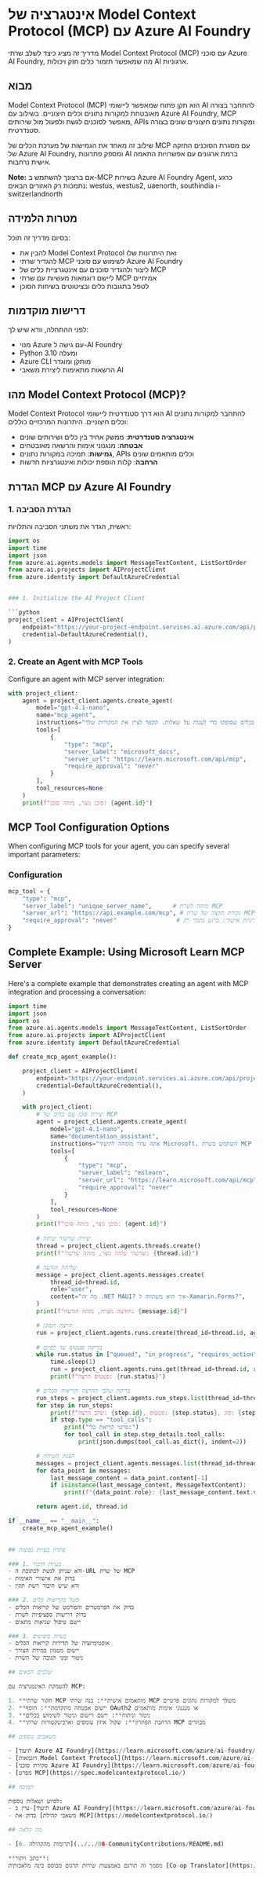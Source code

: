 <!--
CO_OP_TRANSLATOR_METADATA:
{
  "original_hash": "0d29a939f59d34de10d14433125ea8f5",
  "translation_date": "2025-07-02T10:17:42+00:00",
  "source_file": "05-AdvancedTopics/mcp-foundry-agent-integration/README.md",
  "language_code": "he"
}
-->
# אינטגרציה של Model Context Protocol (MCP) עם Azure AI Foundry

מדריך זה מציג כיצד לשלב שרתי Model Context Protocol (MCP) עם סוכני Azure AI Foundry, מה שמאפשר תזמור כלים חזק ויכולות AI ארגוניות.

## מבוא

Model Context Protocol (MCP) הוא תקן פתוח שמאפשר ליישומי AI להתחבר בצורה מאובטחת למקורות נתונים וכלים חיצוניים. בשילוב עם Azure AI Foundry, MCP מאפשר לסוכנים לגשת ולפעול מול שירותים, APIs ומקורות נתונים חיצוניים שונים בצורה סטנדרטית.

שילוב זה מאחד את הגמישות של מערכת הכלים של MCP עם מסגרת הסוכנים החזקה של Azure AI Foundry, ומספק פתרונות AI ברמת ארגונים עם אפשרויות התאמה אישית נרחבות.

**Note:** אם ברצונך להשתמש ב-MCP בשירות Azure AI Foundry Agent, כרגע נתמכות רק האזורים הבאים: westus, westus2, uaenorth, southindia ו-switzerlandnorth

## מטרות הלמידה

בסיום מדריך זה תוכל:

- להבין את Model Context Protocol ואת היתרונות שלו
- להגדיר שרתי MCP לשימוש עם סוכני Azure AI Foundry
- ליצור ולהגדיר סוכנים עם אינטגרציית כלים של MCP
- ליישם דוגמאות מעשיות עם שרתי MCP אמיתיים
- לטפל בתגובות כלים ובציטוטים בשיחות הסוכן

## דרישות מוקדמות

לפני ההתחלה, וודא שיש לך:

- מנוי Azure עם גישה ל-AI Foundry
- Python 3.10 ומעלה
- Azure CLI מותקן ומוגדר
- הרשאות מתאימות ליצירת משאבי AI

## מהו Model Context Protocol (MCP)?

Model Context Protocol הוא דרך סטנדרטית ליישומי AI להתחבר למקורות נתונים וכלים חיצוניים. היתרונות המרכזיים כוללים:

- **אינטגרציה סטנדרטית**: ממשק אחיד בין כלים ושירותים שונים
- **אבטחה**: מנגנוני אימות והרשאה מאובטחים
- **גמישות**: תמיכה במקורות נתונים, APIs וכלים מותאמים שונים
- **הרחבה**: קלות הוספת יכולות ואינטגרציות חדשות

## הגדרת MCP עם Azure AI Foundry

### 1. הגדרת הסביבה

ראשית, הגדר את משתני הסביבה והתלויות:

```python
import os
import time
import json
from azure.ai.agents.models import MessageTextContent, ListSortOrder
from azure.ai.projects import AIProjectClient
from azure.identity import DefaultAzureCredential


### 1. Initialize the AI Project Client

```python
project_client = AIProjectClient(
    endpoint="https://your-project-endpoint.services.ai.azure.com/api/projects/your-project",
    credential=DefaultAzureCredential(),
)
```

### 2. Create an Agent with MCP Tools

Configure an agent with MCP server integration:

```python
with project_client:
    agent = project_client.agents.create_agent(
        model="gpt-4.1-nano", 
        name="mcp_agent", 
        instructions="אתה עוזר מועיל. השתמש בכלים שסופקו כדי לענות על שאלות. הקפד לציין את המקורות שלך.",
        tools=[
            {
                "type": "mcp",
                "server_label": "microsoft_docs",
                "server_url": "https://learn.microsoft.com/api/mcp",
                "require_approval": "never"
            }
        ],
        tool_resources=None
    )
    print(f"סוכן נוצר, מזהה סוכן: {agent.id}")
```

## MCP Tool Configuration Options

When configuring MCP tools for your agent, you can specify several important parameters:

### Configuration

```python
mcp_tool = {
    "type": "mcp",
    "server_label": "unique_server_name",      # מזהה לשרת MCP
    "server_url": "https://api.example.com/mcp", # נקודת הקצה של שרת MCP
    "require_approval": "never"                 # מדיניות אישור: כרגע נתמך רק "never"
}
```

## Complete Example: Using Microsoft Learn MCP Server

Here's a complete example that demonstrates creating an agent with MCP integration and processing a conversation:

```python
import time
import json
import os
from azure.ai.agents.models import MessageTextContent, ListSortOrder
from azure.ai.projects import AIProjectClient
from azure.identity import DefaultAzureCredential

def create_mcp_agent_example():

    project_client = AIProjectClient(
        endpoint="https://your-endpoint.services.ai.azure.com/api/projects/your-project",
        credential=DefaultAzureCredential(),
    )

    with project_client:
        # יצירת סוכן עם כלים של MCP
        agent = project_client.agents.create_agent(
            model="gpt-4.1-nano", 
            name="documentation_assistant", 
            instructions="אתה עוזר מומחה לתיעוד Microsoft. השתמש בשרת MCP של Microsoft Learn כדי לחפש מידע מדויק ועדכני. תמיד ציין את המקורות שלך.",
            tools=[
                {
                    "type": "mcp",
                    "server_label": "mslearn",
                    "server_url": "https://learn.microsoft.com/api/mcp",
                    "require_approval": "never"
                }
            ],
            tool_resources=None
        )
        print(f"סוכן נוצר, מזהה סוכן: {agent.id}")    
        
        # יצירת שרשור שיחה
        thread = project_client.agents.threads.create()
        print(f"שרשור שיחה נוצר, מזהה שרשור: {thread.id}")

        # שליחת הודעה
        message = project_client.agents.messages.create(
            thread_id=thread.id, 
            role="user", 
            content="מה זה .NET MAUI? איך הוא משתווה ל-Xamarin.Forms?",
        )
        print(f"הודעה נוצרה, מזהה הודעה: {message.id}")

        # הרצת הסוכן
        run = project_client.agents.runs.create(thread_id=thread.id, agent_id=agent.id)
        
        # בדיקת סטטוס עד לסיום
        while run.status in ["queued", "in_progress", "requires_action"]:
            time.sleep(1)
            run = project_client.agents.runs.get(thread_id=thread.id, run_id=run.id)
            print(f"סטטוס הרצה: {run.status}")

        # בדיקת שלבי ההרצה וקריאות הכלים
        run_steps = project_client.agents.run_steps.list(thread_id=thread.id, run_id=run.id)
        for step in run_steps:
            print(f"שלב הרצה: {step.id}, סטטוס: {step.status}, סוג: {step.type}")
            if step.type == "tool_calls":
                print("פרטי קריאת כלי:")
                for tool_call in step.step_details.tool_calls:
                    print(json.dumps(tool_call.as_dict(), indent=2))

        # הצגת השיחה
        messages = project_client.agents.messages.list(thread_id=thread.id, order=ListSortOrder.ASCENDING)
        for data_point in messages:
            last_message_content = data_point.content[-1]
            if isinstance(last_message_content, MessageTextContent):
                print(f"{data_point.role}: {last_message_content.text.value}")

        return agent.id, thread.id

if __name__ == "__main__":
    create_mcp_agent_example()
  

## פתרון בעיות נפוצות

### 1. בעיות חיבור
- ודא שניתן לגשת לכתובת ה-URL של שרת MCP
- בדוק את אישורי האימות
- ודא שיש חיבור רשת תקין

### 2. כשל בקריאות כלים
- בדוק את הפרמטרים והפורמט של קריאות הכלים
- בדוק דרישות ספציפיות לשרת
- יישם טיפול שגיאות מתאים

### 3. בעיות ביצועים
- אופטימיזציה של תדירות קריאות הכלים
- יישום מטמון במידת הצורך
- ניטור זמני תגובה של השרת

## שלבים הבאים

להעמקת האינטגרציה עם MCP:

1. **חקור שרתי MCP מותאמים אישית**: בנה שרתי MCP משלך למקורות נתונים פרטיים
2. **יישום אבטחה מתקדמת**: הוסף OAuth2 או מנגנוני אימות מותאמים
3. **ניטור וניתוח**: יישם רישום וניטור לשימוש בכלים
4. **הרחבת הפתרון**: שקול איזון עומסים וארכיטקטורות שרתי MCP מבוזרים

## משאבים נוספים

- [תיעוד Azure AI Foundry](https://learn.microsoft.com/azure/ai-foundry/)
- [דוגמאות Model Context Protocol](https://learn.microsoft.com/azure/ai-foundry/agents/how-to/tools/model-context-protocol-samples)
- [סקירת סוכני Azure AI Foundry](https://learn.microsoft.com/azure/ai-foundry/agents/)
- [מפרט MCP](https://spec.modelcontextprotocol.io/)

## תמיכה

לסיוע ושאלות נוספות:
- עיין ב-[תיעוד Azure AI Foundry](https://learn.microsoft.com/azure/ai-foundry/)
- בדוק את [משאבי קהילת MCP](https://modelcontextprotocol.io/)

## מה הלאה

- [6. תרומות מהקהילה](../../06-CommunityContributions/README.md)

**כתב ויתור**:  
מסמך זה תורגם באמצעות שירות תרגום מבוסס בינה מלאכותית [Co-op Translator](https://github.com/Azure/co-op-translator). למרות שאנו שואפים לדיוק, יש להיות מודעים לכך שתרגומים אוטומטיים עלולים להכיל שגיאות או אי-דיוקים. המסמך המקורי בשפת המקור שלו הוא המקור הסמכותי. למידע קריטי מומלץ להשתמש בתרגום מקצועי על ידי אדם. אנו לא אחראים לכל אי-הבנה או פרשנות שגויה הנובעת משימוש בתרגום זה.